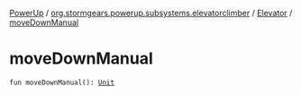 [PowerUp](../../index.md) / [org.stormgears.powerup.subsystems.elevatorclimber](../index.md) / [Elevator](index.md) / [moveDownManual](./move-down-manual.md)

# moveDownManual

`fun moveDownManual(): `[`Unit`](https://kotlinlang.org/api/latest/jvm/stdlib/kotlin/-unit/index.html)